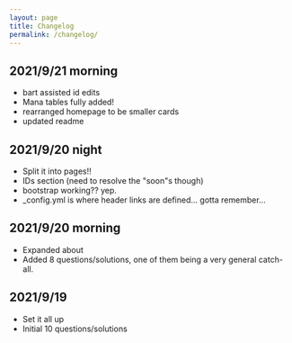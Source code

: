 ```yaml
---
layout: page
title: Changelog
permalink: /changelog/
---
```

## 2021/9/21 morning
- bart assisted id edits
- Mana tables fully added!
- rearranged homepage to be smaller cards
- updated readme

## 2021/9/20 night
- Split it into pages!!
- IDs section (need to resolve the "soon"s though)
- bootstrap working?? yep.
- _config.yml is where header links are defined... gotta remember...

## 2021/9/20 morning
- Expanded about
- Added 8 questions/solutions, one of them being a very general catch-all.

## 2021/9/19
- Set it all up
- Initial 10 questions/solutions
